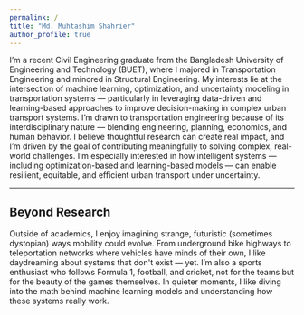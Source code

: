 ```yaml
---
permalink: /
title: "Md. Muhtashim Shahrier"
author_profile: true
---
```



I’m a recent Civil Engineering graduate from the Bangladesh University of Engineering and Technology (BUET), where I majored in Transportation Engineering and minored in Structural Engineering. My interests lie at the intersection of machine learning, optimization, and uncertainty modeling in transportation systems — particularly in leveraging data-driven and learning-based approaches to improve decision-making in complex urban transport systems. I’m drawn to transportation engineering because of its interdisciplinary nature — blending engineering, planning, economics, and human behavior. I believe thoughtful research can create real impact, and I’m driven by the goal of contributing meaningfully to solving complex, real-world challenges. I’m especially interested in how intelligent systems — including optimization-based and learning-based models — can enable resilient, equitable, and efficient urban transport under uncertainty.

---

## Beyond Research

Outside of academics, I enjoy imagining strange, futuristic (sometimes dystopian) ways mobility could evolve. From underground bike highways to teleportation networks where vehicles have minds of their own, I like daydreaming about systems that don't exist — yet. I’m also a sports enthusiast who follows Formula 1, football, and cricket, not for the teams but for the beauty of the games themselves. In quieter moments, I like diving into the math behind machine learning models and understanding how these systems really work.
